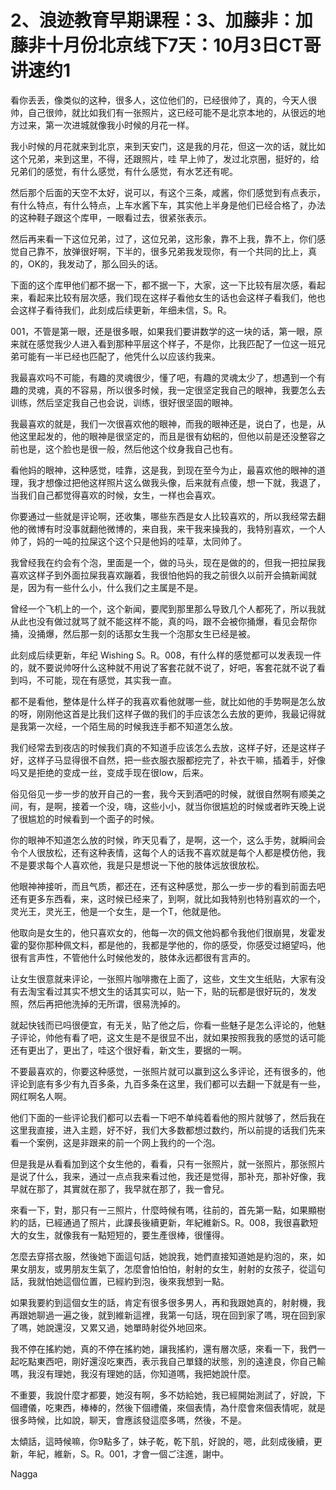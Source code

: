 # 2、浪迹教育早期课程：3、加藤非：加藤非十月份北京线下7天：10月3日CT哥讲速约1

看你丢丢，像类似的这种，很多人，这位他们的，已经很帅了，真的，今天人很帅，自己很帅，就比如我们有一张照片，这已经可能不是北京本地的，从很远的地方过来，第一次进城就像我小时候的月花一样。

我小时候的月花就来到北京，来到天安门，这是我的月花，但这一次的话，就比如这个兄弟，来到这里，不得，还跟照片，哇 早上帅了，发过北京圈，挺好的，给兄弟们的感觉，有什么感觉，有什么感觉，有水艺还有呢。

然后那个后面的天空不太好，说可以，有这个三条，咸酱，你们感觉到有点表示，有什么特点，有什么特点，上车水酱下车，其实他上半身是他们已经合格了，办法的这种鞋子跟这个库甲，一眼看过去，很紧张表示。

然后再来看一下这位兄弟，过了，这位兄弟，这形象，靠不上我，靠不上，你们感觉自己靠不，放弹很好啊，下半的，很多兄弟我发现你，有一个共同的比上，真的，OK的，我发动了，那么回头的话。

下面的这个库甲他们都不据一下，都不据一下，大家，这一下比较有层次感，看起来，看起来比较有层次感，我们现在这样子看他女生的话也会这样子看我们，他也会这样子看待我们，此刻成后续更新，年细未信，S。R。

001，不管是第一眼，还是很多眼，如果我们要讲数学的这一块的话，第一眼，原来就在感觉我少人进入看到那种平层这个样子，不是你，比我匹配了一位这一班兄弟可能有一半已经也匹配了，他凭什么以应该约我来。

我最喜欢吗不可能，有趣的灵魂很少，懂了吧，有趣的灵魂太少了，想遇到一个有趣的灵魂，真的不容易，所以很多时候，我一定很坚定我自己的眼神，我要怎么去训练，然后坚定我自己也会说，训练，很好很坚固的眼神。

我最喜欢的就是，我们一次很喜欢他的眼神，而我的眼神还是，说白了，也是，从他这里起发的，他的眼神是很坚定的，而且是很有幼稆的，但他以前是还没整容之前也是，这个脸也是很一般，然后他这个纹身我自己也有。

看他妈的眼神，这种感觉，哇靠，这是我，到现在至今为止，最喜欢他的眼神的道理，我才想像过把他这样照片这么做我头像，后来就有点傻，想一下就，我退了，当我们自己都觉得喜欢的时候，女生，一样也会喜欢。

你要通过一些就是评论啊，还收集，哪些东西是女人比较喜欢的，所以我经常去翻他的微博有时没事就翻他微博的，来自我，来干我来操我的，我特别喜欢，一个人帅了，妈的一吨的拉屎这个这个只是他妈的哇草，太同帅了。

我曾经我在约会有个泡，里面是一个，做的马头，现在是做的的，但我一把拉屎我喜欢这样子到外面拉屎我喜欢蹦着，我很怕他妈的我之前很久以前开会搞新闻就是，因为有一些什么小，什么我们之主属是不是。

曾经一个飞机上的一个，这个新闻，要爬到那里那么导致几个人都死了，所以我就从此也没有做过就骂了就不能这样不能，真的吗，跟不会被你捅爆，看见会帮你捅，没捅爆，然后那一刻的话那女生我一个泡那女生已经是被。

此刻成后续更新，年纪 Wishing S。R。008，有什么样的感觉都可以发表现一件的，就不要说帅呀什么这种就不用说了客套花就不说了，好吧，客套花就不说了看到吗，不可能，现在有感觉，其实我一直。

都不是看他，整体是什么样子的我喜欢看他就哪一些，就比如他的手势啊是怎么放的呀，刚刚他这首是比我们这样子做的我们的手应该怎么去放的更帅，我最记得就是我第一次经，一个陌生局的时候我连手都不知道怎么放。

我们经常去到夜店的时候我们真的不知道手应该怎么去放，这样子好，还是这样子好，这样子马显得很不自然，把一些衣服衣服都挖完了，补衣干嘛，插着手，好像吗又是拒绝的变成一丝，变成手现在很low，后来。

俗见俗见一步一步的放开自己的一套，我今天到酒吧的时候，就很自然啊有顺美之间，有，是啊，接着一个没，嗨，这些小小，就当你很尴尬的时候或者昨天晚上说了很尴尬的时候看到一个面子的时候。

你的眼神不知道怎么放的时候，昨天见看了，是啊，这一个，这么手势，就瞬间会令个人很放松，还有这种表情，这每个人的话我不喜欢就是每个人都是模仿他，我不是要求每个人喜欢他，我是只是想说一下他的肢体远放很放松。

他眼神神接听，而且气质，都还在，还有这种感觉，那么一步一步的看到前面去吧还有更多东西看，来，这时候已经来了，到啊，就比如我特别也特别喜欢的一个，灵光王，灵光王，他是一个女生，是一个T，他就是他。

他取向是女生的，他只喜欢女的，他每一次的佩文他妈都令我他们很崩晃，发霍发霍的娶你那种佩文料，都是他的，我都是学他的，你的感受，你感受过絕望吗，他很有言声性，不管他什么时候他发的，肢体永远都很有言声的。

让女生很意就来评论，一张照片咖啡撒在上面了，这些，文生文生纸贴，大家有没有去淘宝看过其实不想文生的话其实可以，贴一下，贴的玩都是很好玩的，发发照，然后再把他洗掉的无所谓，很易洗掉的。

就起快钱而已吗很便宜，有无关，贴了他之后，你看一些魅子是怎么评论的，他魅子评论，帅他有看了吧，这文生是不是很显不出，就如果按照我我的感觉的话可能还有更出了，更出了，哇这个很好看，新文生，要据的一啊。

不要最喜欢的，你要这种感觉，一张照片就可以赢到这么多评论，还有很多的，他评论到底有多少有九百多条，九百多条在这里，我们都可以去翻一下就是有一些，网红啊名人啊。

他们下面的一些评论我们都可以去看一下吧不单纯着看他的照片就够了，然后我在这里我直接，进入主题，好不好，我们大多数都想过数约，所以前提的话我们先来看一个案例，这是非跟来的前一个网上我约的一个泡。

但是我是从看看加到这个女生他的，看看，只有一张照片，就一张照片，那张照片是说了什么，我来，通过一点点我来看过他，我还是觉得，那补充，那补好像，我早就在那了，其實就在那了，我早就在那了，我一會兒。

來看一下，對，那只有一三照片，什麼時候有嗎，往前的，首先第一點，如果顯樹約的話，已經通過了照片，此課長後續更新，年紀維新S。R。008，我很喜歡短大的女生，就像我有一點短短的，要生產很棒，很懂得。

怎麼去穿搭衣服，然後她下面這句話，她說我，她們直接知道她是約泡的，來，如果女朋友，或男朋友生氣了，怎麼會怕怕怕，射射的女生，射射的女孩子，從這句話，我就怕她這個位置，已經約到泡，後來我想到一點。

如果我要約到這個女生的話，肯定有很多很多男人，再和我跟她真的，射射機，我再跟她聊過一遍之後，就到維新這裡，我第一句話，現在回到家了嗎，現在回到家了嗎，她說還沒，又累又過，她單時射從外地回來。

我不停在搖約她，真的不停在搖約她，讓我搖約，還有層次感，來看一下，我們一起吃點東西吧，剛好還沒吃東西，表示我自己單錢的狀態，別的遠達良，你自己輸嗎，我沒有理她，我沒有理她的話，你知道嗎，我把她說什麼。

不重要，我說什麼才都要，她沒有啊，多不妨給她，我已經開始測試了，好說，下個禮儀，吃東西，棒棒的，然後下個禮儀，來個表情，為什麼會來個表情呢，就是很多時候，比如說，聊天，會應該發這麼多嗎，然後，不是。

太傾話，這時候嘛，你9點多了，妹子乾，乾下肌，好說的，嗯，此刻成後續，更新，年紀，維新，S。R。001，才會一個ご注進，謝中。

 Nagga